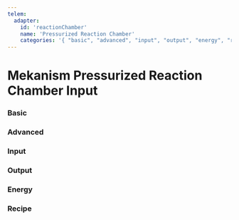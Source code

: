 ```yaml
---
telem:
  adapter:
    id: 'reactionChamber'
    name: 'Pressurized Reaction Chamber'
    categories: '{ "basic", "advanced", "input", "output", "energy", "recipe" }'
---
```


<script setup>
  import { data as metrics } from './common/metrics.data.ts'
</script>

# Mekanism Pressurized Reaction Chamber Input <RepoLink path="lib/input/mekanism/PressurizedReactionChamberInputAdapter.lua" />

<!--@include: ./common/preamble.md -->

### Basic

<MetricTable
  prefix="mekreaction:"
  :metrics="[
    { name: 'input_fluid_filled_percentage',  value: '0.0 - 1.0'                },
    { name: 'input_gas_filled_percentage',    value: '0.0 - 1.0'                },
    { name: 'input_item_count',               value: '0 - inf',   unit: 'item'  },
    { name: 'output_item_count',              value: '0 - inf',   unit: 'item'  },
    { name: 'output_gas_filled_percentage',   value: '0.0 - 1.0'                },
    { name: 'energy_usage',                   value: '0.0 - inf', unit: 'FE/t'  },
    ...metrics.genericMachine.basic
  ]"
/>

### Advanced

<MetricTable
  prefix="mekreaction:"
  :metrics="[
    ...metrics.genericMachine.advanced
  ]"
/>

### Input

<MetricTable
  prefix="mekreaction:"
  :metrics="[
    { name: 'input_fluid',          value: '0.0 - inf', unit: 'B' },
    { name: 'input_fluid_capacity', value: '0.0 - inf', unit: 'B' },
    { name: 'input_fluid_needed',   value: '0.0 - inf', unit: 'B' },
    { name: 'input_gas',            value: '0.0 - inf', unit: 'B' },
    { name: 'input_gas_capacity',   value: '0.0 - inf', unit: 'B' },
    { name: 'input_gas_needed',     value: '0.0 - inf', unit: 'B' }
  ]"
/>

### Output

<MetricTable
  prefix="mekreaction:"
  :metrics="[
    { name: 'output',           value: '0.0 - inf', unit: 'B' },
    { name: 'output_capacity',  value: '0.0 - inf', unit: 'B' },
    { name: 'output_needed',    value: '0.0 - inf', unit: 'B' }
  ]"
/>

### Energy

<MetricTable
  prefix="mekreaction:"
  :metrics="[
    ...metrics.genericMachine.energy
  ]"
/>

### Recipe

<MetricTable
  prefix="mekreaction:"
  :metrics="[
    ...metrics.recipeProgress.recipe,
  ]"
/>